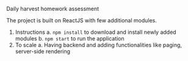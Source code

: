 

Daily harvest homework assessment

The project is built on ReactJS with few additional modules. 
1. Instructions
	a. `npm install` to download and install newly added modules
	b. `npm start` to run the application
2. To scale
	a. Having backend and adding functionalities like paging, server-side rendering